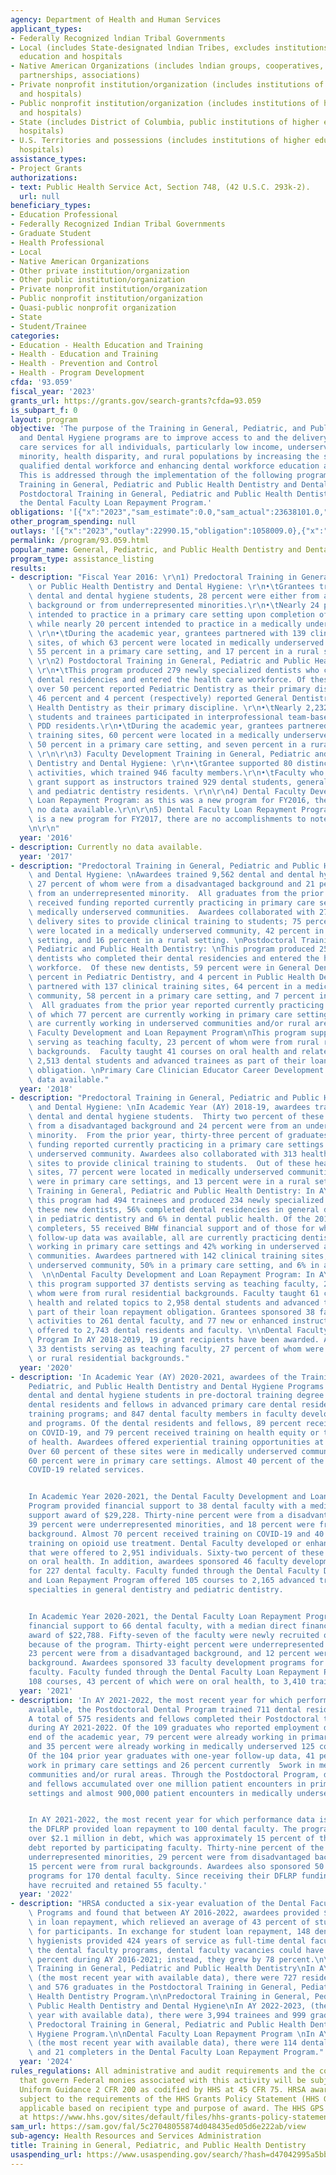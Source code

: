 ```yaml
---
agency: Department of Health and Human Services
applicant_types:
- Federally Recognized lndian Tribal Governments
- Local (includes State-designated lndian Tribes, excludes institutions of higher
  education and hospitals
- Native American Organizations (includes lndian groups, cooperatives, corporations,
  partnerships, associations)
- Private nonprofit institution/organization (includes institutions of higher education
  and hospitals)
- Public nonprofit institution/organization (includes institutions of higher education
  and hospitals)
- State (includes District of Columbia, public institutions of higher education and
  hospitals)
- U.S. Territories and possessions (includes institutions of higher education and
  hospitals)
assistance_types:
- Project Grants
authorizations:
- text: Public Health Service Act, Section 748, (42 U.S.C. 293k-2).
  url: null
beneficiary_types:
- Education Professional
- Federally Recognized Indian Tribal Governments
- Graduate Student
- Health Professional
- Local
- Native American Organizations
- Other private institution/organization
- Other public institution/organization
- Private nonprofit institution/organization
- Public nonprofit institution/organization
- Quasi-public nonprofit organization
- State
- Student/Trainee
categories:
- Education - Health Education and Training
- Health - Education and Training
- Health - Prevention and Control
- Health - Program Development
cfda: '93.059'
fiscal_year: '2023'
grants_url: https://grants.gov/search-grants?cfda=93.059
is_subpart_f: 0
layout: program
objective: 'The purpose of the Training in General, Pediatric, and Public Health Dentistry
  and Dental Hygiene programs are to improve access to and the delivery of oral health
  care services for all individuals, particularly low income, underserved, uninsured,
  minority, health disparity, and rural populations by increasing the supply of a
  qualified dental workforce and enhancing dental workforce education and training.
  This is addressed through the implementation of the following programs: 1) Predoctoral
  Training in General, Pediatric and Public Health Dentistry and Dental Hygiene; 2)
  Postdoctoral Training in General, Pediatric and Public Health Dentistry; and 3)
  the Dental Faculty Loan Repayment Program.'
obligations: '[{"x":"2023","sam_estimate":0.0,"sam_actual":23638101.0,"usa_spending_actual":21580798.13},{"x":"2024","sam_estimate":0.0,"sam_actual":23365561.0,"usa_spending_actual":22928702.1},{"x":"2025","sam_estimate":0.0,"sam_actual":24284798.0,"usa_spending_actual":0.0}]'
other_program_spending: null
outlays: '[{"x":"2023","outlay":22990.15,"obligation":1058009.0},{"x":"2024","outlay":0.0,"obligation":107306.0},{"x":"2025","outlay":0.0,"obligation":0.0}]'
permalink: /program/93.059.html
popular_name: General, Pediatric, and Public Health Dentistry and Dental Hygiene
program_type: assistance_listing
results:
- description: "Fiscal Year 2016: \r\n1) Predoctoral Training in General, Pediatric\
    \ or Public Health Dentistry and Dental Hygiene: \r\n•\tGrantees trained 3,835\
    \ dental and dental hygiene students, 28 percent were either from a disadvantaged\
    \ background or from underrepresented minorities.\r\n•\tNearly 24 percent of individuals\
    \ intended to practice in a primary care setting upon completion of training,\
    \ while nearly 20 percent intended to practice in a medically underserved area.\
    \ \r\n•\tDuring the academic year, grantees partnered with 139 clinical training\
    \ sites, of which 63 percent were located in medically underserved communities,\
    \ 55 percent in a primary care setting, and 17 percent in a rural setting. \r\n\
    \ \r\n2) Postdoctoral Training in General, Pediatric and Public Health Dentistry:\
    \ \r\n•\tThis program produced 279 newly specialized dentists who completed their\
    \ dental residencies and entered the health care workforce. Of these new dentists,\
    \ over 50 percent reported Pediatric Dentistry as their primary discipline, while\
    \ 46 percent and 4 percent (respectively) reported General Dentistry and Public\
    \ Health Dentistry as their primary discipline. \r\n•\tNearly 2,232 health care\
    \ students and trainees participated in interprofessional team-based care alongside\
    \ PDD residents.\r\n•\tDuring the academic year, grantees partnered with 149 clinical\
    \ training sites, 60 percent were located in a medically underserved community,\
    \ 50 percent in a primary care setting, and seven percent in a rural setting.\
    \ \r\n\r\n3) Faculty Development Training in General, Pediatric and Public Health\
    \ Dentistry and Dental Hygiene: \r\n•\tGrantee supported 80 distinct faculty development\
    \ activities, which trained 946 faculty members.\r\n•\tFaculty who received direct\
    \ grant support as instructors trained 929 dental students, general density residents,\
    \ and pediatric dentistry residents. \r\n\r\n4) Dental Faculty Development and\
    \ Loan Repayment Program: as this was a new program for FY2016, there is currently\
    \ no data available.\r\n\r\n5) Dental Faculty Loan Repayment Program: as this\
    \ is a new program for FY2017, there are no accomplishments to note.\r\n\r\n\r\
    \n\r\n"
  year: '2016'
- description: Currently no data available.
  year: '2017'
- description: "Predoctoral Training in General, Pediatric and Public Health Dentistry\
    \ and Dental Hygiene: \nAwardees trained 9,562 dental and dental hygiene students,\
    \ 27 percent of whom were from a disadvantaged background and 21 percent were\
    \ from an underrepresented minority.  All graduates from the prior year who had\
    \ received funding reported currently practicing in primary care settings within\
    \ medically underserved communities.  Awardees collaborated with 275 health care\
    \ delivery sites to provide clinical training to students; 75 percent of sites\
    \ were located in a medically underserved community, 42 percent in a primary care\
    \ setting, and 16 percent in a rural setting. \nPostdoctoral Training in General,\
    \ Pediatric and Public Health Dentistry: \nThis program produced 251 newly specialized\
    \ dentists who completed their dental residencies and entered the health care\
    \ workforce.  Of these new dentists, 59 percent were in General Dentistry, 37\
    \ percent in Pediatric Dentistry, and 4 percent in Public Health Dentistry.  Awardees\
    \ partnered with 137 clinical training sites, 64 percent in a medically underserved\
    \ community, 58 percent in a primary care setting, and 7 percent in a rural setting.\
    \  All graduates from the prior year reported currently practicing dentistry,\
    \ of which 77 percent are currently working in primary care settings and 23 percent\
    \ are currently working in underserved communities and/or rural areas.\nDental\
    \ Faculty Development and Loan Repayment Program\nThis program supported 31 dentists\
    \ serving as teaching faculty, 23 percent of whom were from rural residential\
    \ backgrounds.  Faculty taught 41 courses on oral health and related topics to\
    \ 2,513 dental students and advanced trainees as part of their loan repayment\
    \ obligation. \nPrimary Care Clinician Educator Career Development Awards:\nNo\
    \ data available."
  year: '2018'
- description: "Predoctoral Training in General, Pediatric and Public Health Dentistry\
    \ and Dental Hygiene: \nIn Academic Year (AY) 2018-19, awardees trained 10,356\
    \ dental and dental hygiene students.  Thirty two percent of these trainees were\
    \ from a disadvantaged background and 24 percent were from an underrepresented\
    \ minority.  From the prior year, thirty-three percent of graduates who had received\
    \ funding reported currently practicing in a primary care settings within a medically\
    \ underserved community. Awardees also collaborated with 313 health care delivery\
    \ sites to provide clinical training to students.  Out of these health care delivery\
    \ sites, 77 percent were located in medically underserved communities, 42 percent\
    \ were in primary care settings, and 13 percent were in a rural setting.\nPostdoctoral\
    \ Training in General, Pediatric and Public Health Dentistry: In AY 2019-2020,\
    \ this program had 494 trainees and produced 234 newly specialized dentists. Of\
    \ these new dentists, 56% completed dental residencies in general dentistry, 38%\
    \ in pediatric dentistry and 6% in dental public health. Of the 2019-2020 program\
    \ completers, 55 received BHW financial support and of those for whom one-year\
    \ follow-up data was available, all are currently practicing dentistry, with 68%\
    \ working in primary care settings and 42% working in underserved and or rural\
    \ communities. Awardees partnered with 142 clinical training sites, 63% in a medically\
    \ underserved community, 50% in a primary care setting, and 6% in a rural setting.\
    \  \n\nDental Faculty Development and Loan Repayment Program: In AY 2018-2019,\
    \ this program supported 37 dentists serving as teaching faculty, 27 percent of\
    \ whom were from rural residential backgrounds. Faculty taught 61 courses on oral\
    \ health and related topics to 2,958 dental students and advanced trainees as\
    \ part of their loan repayment obligation. Grantees sponsored 38 faculty development\
    \ activities to 261 dental faculty, and 77 new or enhanced instructional curricula\
    \ offered to 2,743 dental residents and faculty. \n\nDental Faculty Loan Repayment\
    \ Program In AY 2018-2019, 19 grant recipients have been awarded. Awardees supported\
    \ 33 dentists serving as teaching faculty, 27 percent of whom were from disadvantaged\
    \ or rural residential backgrounds."
  year: '2020'
- description: 'In Academic Year (AY) 2020-2021, awardees of the Training in General,
    Pediatric, and Public Health Dentistry and Dental Hygiene Programs trained 9,562
    dental and dental hygiene students in pre-doctoral training degree programs; 736
    dental residents and fellows in advanced primary care dental residency and fellowship
    training programs; and 847 dental faculty members in faculty development activities
    and programs. Of the dental residents and fellows, 89 percent received training
    on COVID-19, and 79 percent received training on health equity or the social determinants
    of health. Awardees offered experiential training opportunities at 483 sites.
    Over 60 percent of these sites were in medically underserved communities and over
    60 percent were in primary care settings. Almost 40 percent of the sites offered
    COVID-19 related services.


    In Academic Year 2020-2021, the Dental Faculty Development and Loan Repayment
    Program provided financial support to 38 dental faculty with a median direct financial
    support award of $29,228. Thirty-nine percent were from a disadvantaged background,
    39 percent were underrepresented minorities, and 18 percent were from a rural
    background. Almost 70 percent received training on COVID-19 and 40 percent received
    training on opioid use treatment. Dental Faculty developed or enhanced 101 curricula
    that were offered to 2,951 individuals. Sixty-two percent of these courses focused
    on oral health. In addition, awardees sponsored 46 faculty development programs
    for 227 dental faculty. Faculty funded through the Dental Faculty Development
    and Loan Repayment Program offered 105 courses to 2,165 advanced trainees with
    specialties in general dentistry and pediatric dentistry.


    In Academic Year 2020-2021, the Dental Faculty Loan Repayment Program provided
    financial support to 66 dental faculty, with a median direct financial support
    award of $22,788. Fifty-seven of the faculty were newly recruited or retained
    because of the program. Thirty-eight percent were underrepresented minorities,
    23 percent were from a disadvantaged background, and 12 percent were from a rural
    background. Awardees sponsored 33 faculty development programs for 180 dental
    faculty. Faculty funded through the Dental Faculty Loan Repayment Program taught
    108 courses, 43 percent of which were on oral health, to 3,410 trainees.'
  year: '2021'
- description: 'In AY 2021-2022, the most recent year for which performance data is
    available, the Postdoctoral Dental Program trained 711 dental residents and fellows.
    A total of 575 residents and fellows completed their Postdoctoral training programs
    during AY 2021-2022. Of the 109 graduates who reported employment data at the
    end of the academic year, 79 percent were already working in primary care settings
    and 35 percent were already working in medically underserved 125 communities.
    Of the 104 prior year graduates with one-year follow-up data, 41 percent currently
    work in primary care settings and 26 percent currently  5work in medically underserved
    communities and/or rural areas. Through the Postdoctoral Program, dental residents
    and fellows accumulated over one million patient encounters in primary care dental
    settings and almost 900,000 patient encounters in medically underserved communities.


    In AY 2021-2022, the most recent year for which performance data is available,
    the DFLRP provided loan repayment to 100 dental faculty. The program relieved
    over $2.1 million in debt, which was approximately 15 percent of the student loan
    debt reported by participating faculty. Thirty-nine percent of the faculty were
    underrepresented minorities, 29 percent were from disadvantaged backgrounds, and
    15 percent were from rural backgrounds. Awardees also sponsored 50 faculty development
    programs for 170 dental faculty. Since receiving their DFLRP funding, awardees
    have recruited and retained 55 faculty.'
  year: '2022'
- description: "HRSA conducted a six-year evaluation of the Dental Faculty Loan Repayment\
    \ Programs and found that between AY 2016-2022, awardees provided $12,202,108\
    \ in loan repayment, which relieved an average of 43 percent of student loan debt\
    \ for participants. In exchange for student loan repayment, 148 dentists and dental\
    \ hygienists provided 424 years of service as full-time dental faculty. Without\
    \ the dental faculty programs, dental faculty vacancies could have grown by 113\
    \ percent during AY 2016-2021; instead, they grew by 78 percent.\n\nPostdoctoral\
    \ Training in General, Pediatric and Public Health Dentistry\nIn AY 2022-2023,\
    \ (the most recent year with available data), there were 727 residents trained\
    \ and 576 graduates in the Postdoctoral Training in General, Pediatric and Public\
    \ Health Dentistry Program.\n\nPredoctoral Training in General, Pediatric and\
    \ Public Health Dentistry and Dental Hygiene\nIn AY 2022-2023, (the most recent\
    \ year with available data), there were 3,994 trainees and 999 graduates in the\
    \ Predoctoral Training in General, Pediatric and Public Health Dentistry and Dental\
    \ Hygiene Program.\n\nDental Faculty Loan Repayment Program \nIn AY 2022-2023,\
    \ (the most recent year with available data), there were 114 dental faculty trained\
    \ and 21 completers in the Dental Faculty Loan Repayment Program."
  year: '2024'
rules_regulations: All administrative and audit requirements and the cost principles
  that govern Federal monies associated with this activity will be subject to the
  Uniform Guidance 2 CFR 200 as codified by HHS at 45 CFR 75. HRSA awards are also
  subject to the requirements of the HHS Grants Policy Statement (HHS GPS) that are
  applicable based on recipient type and purpose of award. The HHS GPS is available
  at https://www.hhs.gov/sites/default/files/hhs-grants-policy-statement-october-2024.pdf.
sam_url: https://sam.gov/fal/5c27048055874d048435ed05d6e222ab/view
sub-agency: Health Resources and Services Administration
title: Training in General, Pediatric, and Public Health Dentistry
usaspending_url: https://www.usaspending.gov/search/?hash=d47042995a5bb5b41af412509223fbf7
---
```

